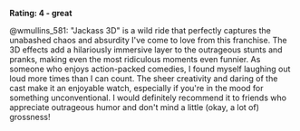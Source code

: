 **Rating: 4 - great**

@wmullins_581: "Jackass 3D" is a wild ride that perfectly captures the unabashed chaos and absurdity I've come to love from this franchise. The 3D effects add a hilariously immersive layer to the outrageous stunts and pranks, making even the most ridiculous moments even funnier. As someone who enjoys action-packed comedies, I found myself laughing out loud more times than I can count. The sheer creativity and daring of the cast make it an enjoyable watch, especially if you're in the mood for something unconventional. I would definitely recommend it to friends who appreciate outrageous humor and don't mind a little (okay, a lot of) grossness!